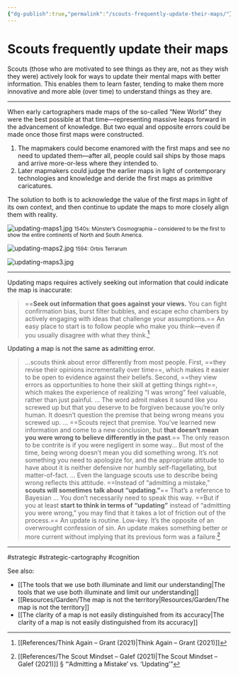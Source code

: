 ```yaml
---
{"dg-publish":true,"permalink":"/scouts-frequently-update-their-maps/"}
---
```


# Scouts frequently update their maps

Scouts (those who are motivated to see things as they are, not as they wish they were) actively look for ways to update their mental maps with better information. This enables them to learn faster, tending to make them more innovative and more able (over time) to understand things as they are.

---

When early cartographers made maps of the so-called “New World” they were the best possible at that time—representing massive leaps forward in the advancement of knowledge. But two equal and opposite errors could be made once those first maps were constructed.

1. The mapmakers could become enamored with the first maps and see no need to updated them—after all, people could sail ships by those maps and arrive more-or-less where they intended to.
2. Later mapmakers could judge the earlier maps in light of contemporary technologies and knowledge and deride the first maps as primitive caricatures.

The solution to both is to acknowledge the value of the first maps in light of its own context, and then continue to update the maps to more closely align them with reality.

![updating-maps1.jpg](/img/user/Attachments/updating-maps1.jpg)
<small>1540s: Münster’s Cosmographia – considered to be the first to show the entire continents of North and South America.</small>

![updating-maps2.jpg](/img/user/Attachments/updating-maps2.jpg)
<small>1594: Orbis Terrarum</small>

![updating-maps3.jpg](/img/user/Attachments/updating-maps3.jpg)

---

Updating maps requires actively seeking out information that could indicate the map is inaccurate:

> ==**Seek out information that goes against your views.** You can fight confirmation bias, burst filter bubbles, and escape echo chambers by actively engaging with ideas that challenge your assumptions.== An easy place to start is to follow people who make you think—even if you usually disagree with what they think.[^1]

Updating a map is not the same as admitting error.

> …scouts think about error differently from most people. First, ==they revise their opinions incrementally over time==, which makes it easier to be open to evidence against their beliefs. Second, ==they view errors as opportunities to hone their skill at getting things right==, which makes the experience of realizing “I was wrong” feel valuable, rather than just painful. 
> …
>The word admit makes it sound like you screwed up but that you deserve to be forgiven because you’re only human. It doesn’t question the premise that being wrong means you screwed up.
>…
> ==Scouts reject that premise. You’ve learned new information and come to a new conclusion, but **that doesn’t mean you were wrong to believe differently in the past**.== The only reason to be contrite is if you were negligent in some way… But most of the time, being wrong doesn’t mean you did something wrong. It’s not something you need to apologize for, and the appropriate attitude to have about it is neither defensive nor humbly self-flagellating, but matter-of-fact.
>…
> Even the language scouts use to describe being wrong reflects this attitude. ==Instead of “admitting a mistake,” **scouts will sometimes talk about “updating.”**== That’s a reference to Bayesian
>…
> You don’t necessarily need to speak this way. ==But if you at least **start to think in terms of “updating”** instead of “admitting you were wrong,” you may find that it takes a lot of friction out of the process.== An update is routine. Low-key. It’s the opposite of an overwrought confession of sin. An update makes something better or more current without implying that its previous form was a failure.[^2]

---
#strategic #strategic-cartography #cognition 

See also:
- [[The tools that we use both illuminate and limit our understanding\|The tools that we use both illuminate and limit our understanding]]
- [[Resources/Garden/The map is not the territory\|Resources/Garden/The map is not the territory]]
- [[The clarity of a map is not easily distinguished from its accuracy\|The clarity of a map is not easily distinguished from its accuracy]]

[^1]: [[References/Think Again – Grant (2021)\|Think Again – Grant (2021)]]
[^2]: [[References/The Scout Mindset – Galef (2021)\|The Scout Mindset – Galef (2021)]] § “‘Admitting a Mistake’ vs. ‘Updating’”